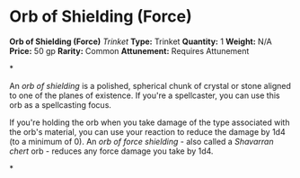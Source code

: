 # Orb of Shielding (Force)

**Orb of Shielding (Force)**
_Trinket_
**Type:** Trinket
**Quantity:** 1
**Weight:** N/A
**Price:** 50 gp
**Rarity:** Common
**Attunement:** Requires Attunement

*<p>An *orb of shielding* is a polished, spherical chunk of crystal or stone aligned to one of the planes of existence. If you're a spellcaster, you can use this orb as a spellcasting focus.

If you're holding the orb when you take damage of the type associated with the orb's material, you can use your reaction to reduce the damage by 1d4 (to a minimum of 0). An *orb of force shielding* - also called a *Shavarran chert* orb - reduces any force damage you take by 1d4.</p>*